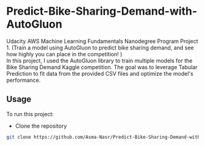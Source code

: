 # Predict-Bike-Sharing-Demand-with-AutoGluon
Udacity AWS Machine Learning Fundamentals Nanodegree Program Project 1. 
(Train a model using AutoGluon to predict bike sharing demand, and see how highly you can place in the competition! ) \
In this project, I used the AutoGluon library to train multiple models for the Bike Sharing Demand Kaggle competition. The goal was to leverage Tabular Prediction to fit data from the provided CSV files and optimize the model's performance.

## Usage
To run this project:
- Clone the repository
```bash
git clone https://github.com/Asma-Nasr/Predict-Bike-Sharing-Demand-with-AutoGluon.git
```
